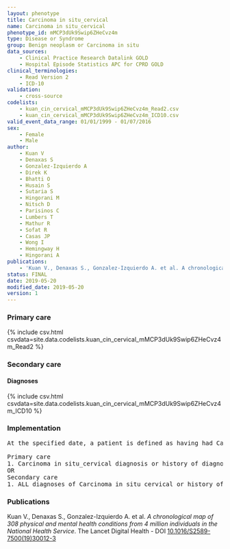 ```yaml
---
layout: phenotype
title: Carcinoma in situ_cervical
name: Carcinoma in situ_cervical
phenotype_id: mMCP3dUk9Swip6ZHeCvz4m 
type: Disease or Syndrome
group: Benign neoplasm or Carcinoma in situ
data_sources: 
    - Clinical Practice Research Datalink GOLD
    - Hospital Episode Statistics APC for CPRD GOLD
clinical_terminologies: 
    - Read Version 2
    - ICD-10
validation: 
    - cross-source
codelists: 
    - kuan_cin_cervical_mMCP3dUk9Swip6ZHeCvz4m_Read2.csv
    - kuan_cin_cervical_mMCP3dUk9Swip6ZHeCvz4m_ICD10.csv
valid_event_data_range: 01/01/1999 - 01/07/2016
sex: 
    - Female
    - Male
author: 
    - Kuan V
    - Denaxas S
    - Gonzalez-Izquierdo A
    - Direk K
    - Bhatti O
    - Husain S
    - Sutaria S
    - Hingorani M
    - Nitsch D
    - Parisinos C
    - Lumbers T
    - Mathur R
    - Sofat R
    - Casas JP
    - Wong I
    - Hemingway H
    - Hingorani A
publications: 
    - 'Kuan V., Denaxas S., Gonzalez-Izquierdo A. et al. A chronological map of 308 physical and mental health conditions from 4 million individuals in the National Health Service. The Lancet Digital Health - DOI: 10.1016/S2589-7500(19)30012-3' 
status: FINAL
date: 2019-05-20
modified_date: 2019-05-20
version: 1
---
```

### Primary care 
{% include csv.html csvdata=site.data.codelists.kuan_cin_cervical_mMCP3dUk9Swip6ZHeCvz4m_Read2 %}
### Secondary care 
#### Diagnoses 
{% include csv.html csvdata=site.data.codelists.kuan_cin_cervical_mMCP3dUk9Swip6ZHeCvz4m_ICD10 %}
### Implementation 
<pre>At the specified date, a patient is defined as having had Carcinoma in situ_cervical IF they meet the criteria for any of the following on or before the specified date. The earliest date on which the individual meets any of the following criteria on or before the specified date is defined as the first event date:

Primary care
1. Carcinoma in situ_cervical diagnosis or history of diagnosis during a consultation 
OR
Secondary care
1. ALL diagnoses of Carcinoma in situ_cervical or history of diagnosis during a hospitalization</pre> 
 
### Publications 
Kuan V., Denaxas S., Gonzalez-Izquierdo A. et al. _A chronological map of 308 physical and mental health conditions from 4 million individuals in the National Health Service_. The Lancet Digital Health - DOI <a href='https://www.thelancet.com/journals/landig/article/PIIS2589-7500(19)30012-3/fulltext'>10.1016/S2589-7500(19)30012-3</a>